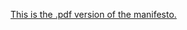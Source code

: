 [This is the .pdf version of the manifesto.](https://fate-of-humanity.github.io/laksmanifestopdf.pdf)
